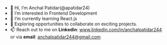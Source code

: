 - 👋 Hi, I’m Anchal Patidar(@apatidar24)
- 👀 I’m interested in Frontend Development
- 🌱 I’m currently learning React.js
- 💞️ Exploring opportunities to collaborate on exciting projects.
- 📫 Reach out to me on **Linkedin**: www.linkedin.com/in/anchalpatidar244 or via **email**: anchalpatidar244@gmail.com
